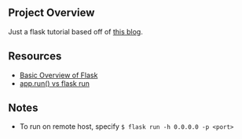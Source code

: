 ## Project Overview
Just a flask tutorial based off of [this blog](https://blog.miguelgrinberg.com/post/the-flask-mega-tutorial-part-i-hello-world).

## Resources
 * [Basic Overview of Flask](https://becominghuman.ai/full-stack-web-development-python-flask-javascript-jquery-bootstrap-802dd7d43053)
 * [app.run() vs flask
   run](https://www.twilio.com/blog/how-run-flask-application)
   
## Notes
 * To run on remote host, specify `$ flask run -h 0.0.0.0 -p <port>` 
